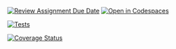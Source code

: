 [![Review Assignment Due Date](https://classroom.github.com/assets/deadline-readme-button-22041afd0340ce965d47ae6ef1cefeee28c7c493a6346c4f15d667ab976d596c.svg)](https://classroom.github.com/a/FTPDI46d)
[![Open in Codespaces](https://classroom.github.com/assets/launch-codespace-2972f46106e565e64193e422d61a12cf1da4916b45550586e14ef0a7c637dd04.svg)](https://classroom.github.com/open-in-codespaces?assignment_repo_id=18328113)


[![Tests](https://github.com/ULL-ESIT-INF-DSI-2425/prct05-objects-classes-interfaces-alu0101540153/actions/workflows/ci.yml/badge.svg)](https://github.com/ULL-ESIT-INF-DSI-2425/prct05-objects-classes-interfaces-alu0101540153/actions/workflows/ci.yml)


[![Coverage Status](https://coveralls.io/repos/github/ULL-ESIT-INF-DSI-2425/prct05-objects-classes-interfaces-alu0101540153/badge.svg?branch=main)](https://coveralls.io/github/ULL-ESIT-INF-DSI-2425/prct05-objects-classes-interfaces-alu0101540153?branch=main)